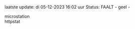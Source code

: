laatste update: 
di 05-12-2023 16:02   uur 
Status: FAALT - geel - 
<div class="service Y">microstation</div><div class="service G">httpstat</div>